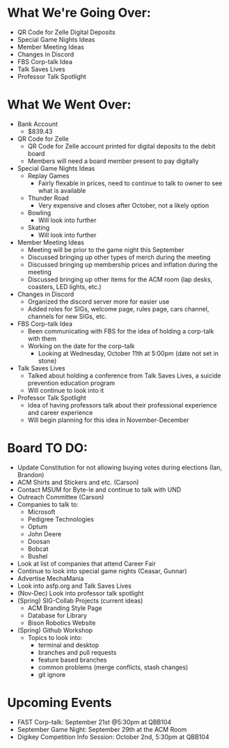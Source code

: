 # What We're Going Over:
- QR Code for Zelle Digital Deposits
- Special Game Nights Ideas
- Member Meeting Ideas
- Changes in Discord
- FBS Corp-talk Idea
- Talk Saves Lives
- Professor Talk Spotlight
    
# What We Went Over:
- Bank Account
    - $839.43
- QR Code for Zelle
    - QR Code for Zelle account printed for digital deposits to the debit board
    - Members will need a board member present to pay digitally
- Special Game Nights Ideas
    - Replay Games
        - Fairly flexable in prices, need to continue to talk to owner to see what is available
    - Thunder Road
        - Very expensive and closes after October, not a likely option 
    - Bowling
        - Will look into further
    - Skating
        - Will look into further
- Member Meeting Ideas
    - Meeting will be prior to the game night this September
    - Discussed bringing up other types of merch during the meeting 
    - Discussed bringing up membership prices and inflation during the meeting
    - Discussed bringing up other items for the ACM room (lap desks, coasters, LED lights, etc.)
- Changes in Discord
    - Organized the discord server more for easier use
    - Added roles for SIGs, welcome page, rules page, cars channel, channels for new SIGs, etc.
- FBS Corp-talk Idea
    - Been communicating with FBS for the idea of holding a corp-talk with them
    - Working on the date for the corp-talk
        - Looking at Wednesday, October 11th at 5:00pm (date not set in stone)
- Talk Saves Lives
    - Talked about holding a conference from Talk Saves Lives, a suicide prevention education program
    - Will continue to look into it
- Professor Talk Spotlight
    - Idea of having professors talk about their professional experience and career experience
    - Will begin planning for this idea in November-December
    

# Board TO DO:  
- Update Constitution for not allowing buying votes during elections (Ian, Brandon)
- ACM Shirts and Stickers and etc. (Carson)
- Contact MSUM for Byte-le and continue to talk with UND
- Outreach Committee (Carson)
- Companies to talk to:
    - Microsoft
    - Pedigree Technologies
    - Optum
    - John Deere
    - Doosan 
    - Bobcat
    - Bushel
- Look at list of companies that attend Career Fair
- Continue to look into special game nights (Ceasar, Gunnar)
- Advertise MechaMania
- Look into asfp.org and Talk Saves Lives
- (Nov-Dec) Look into professor talk spotlight
- (Spring) SIG-Collab Projects (current ideas)
    - ACM Branding Style Page
    - Database for Library
    - Bison Robotics Website
- (Spring) Github Workshop
    - Topics to look into:
        - terminal and desktop
        - branches and pull requests
        - feature based branches
        - common problems (merge conflicts, stash changes)
        - git ignore


# Upcoming Events
- FAST Corp-talk: September 21st @5:30pm at QBB104
- September Game Night: September 29th at the ACM Room
- Digikey Competition Info Session: October 2nd, 5:30pm at QBB104
